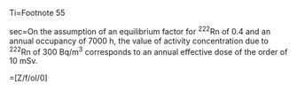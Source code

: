 Ti=Footnote 55

sec=On the assumption of an equilibrium factor for <sup>222</sup>Rn of 0.4 and an annual occupancy of 7000 h, the value of activity concentration due to <sup>222</sup>Rn of 300 Bq/m<sup>3</sup>  corresponds to an annual effective dose of the order of 10 mSv.

=[Z/f/ol/0]
